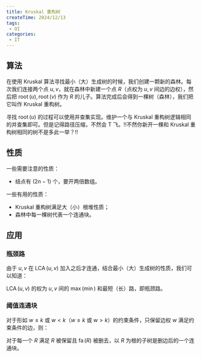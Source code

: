 ```yaml
---
title: Kruskal 重构树
createTime: 2024/12/13
tags:
 - OI
categories:
 - IT
---
```


## 算法

在使用 Kruskal 算法寻找最小（大）生成树的时候，我们创建一颗新的森林。每次我们连接两个点 $u, v$，就在森林中新建一个点 $R$（点权为 $u, v$ 间边的边权），然后把 $\operatorname{root}(u), \operatorname{root}(v)$ 作为 $R$ 的儿子。算法完成后会得到一棵树（森林），我们把它叫作 Kruskal 重构树。

寻找 $\operatorname{root}(u)$ 的过程可以使用并查集实现。维护一个与 Kruskal 重构树逻辑相同的并查集即可。但是记得路径压缩，不然会 T 飞。!!不然你新开一棵和 Kruskal 重构树相同的树不是多此一举？!!

## 性质

一些需要注意的性质：

- 结点有 $(2n-1)$ 个，要开两倍数组。

一些有用的性质：

- Kruskal 重构树满足大（小）根堆性质；
- 森林中每一棵树代表一个连通块。

## 应用

### 瓶颈路

由于 $u, v$ 在 $\operatorname{LCA}(u, v)$ 加入之后才连通，结合最小（大）生成树的性质，我们可以知道：

$\operatorname{LCA}(u, v)$ 的权为 $u, v$ 间的 $\max(\min)$ 和最短（长）路，即瓶颈路。

### 阈值连通块

对于形如 $w \le k$ 或 $w<k$（$w \ge k$ 或 $w>k$）的约束条件，只保留边权 $w$ 满足约束条件的边，则：

对于每一个 $R$ 满足 $R$ 被保留且 $\operatorname{fa}(R)$ 被删去，以 $R$ 为根的子树是删边后的一个连通块。
